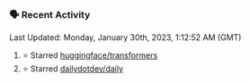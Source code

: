 ### 🗣 Recent Activity

<!--RECENT_ACTIVITY:last_update-->
Last Updated: Monday, January 30th, 2023, 1:12:52 AM (GMT)
<!--RECENT_ACTIVITY:last_update_end-->
<!--RECENT_ACTIVITY:start-->
1. ⭐ Starred [huggingface/transformers](https://github.com/huggingface/transformers)
2. ⭐ Starred [dailydotdev/daily](https://github.com/dailydotdev/daily)
<!--RECENT_ACTIVITY:end-->

